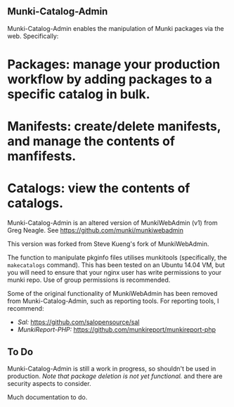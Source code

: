 Munki-Catalog-Admin
--------------

Munki-Catalog-Admin enables the manipulation of Munki packages via the web. Specifically:

# Packages: manage your production workflow by adding packages to a specific catalog in bulk.
# Manifests: create/delete manifests, and manage the contents of manfifests.
# Catalogs: view the contents of catalogs.

Munki-Catalog-Admin is an altered version of MunkiWebAdmin (v1) from Greg Neagle.
See https://github.com/munki/munkiwebadmin

This version was forked from Steve Kueng's fork of MunkiWebAdmin.

The function to manipulate pkginfo files utilises munkitools (specifically, the 
`makecatalogs` command). This has been tested on an Ubuntu 14.04 VM, but you will 
need to ensure that your nginx user has write permissions to your munki repo. Use of group 
permissions is recommended. 

Some of the original functionality of MunkiWebAdmin has been removed from Munki-Catalog-Admin,
such as reporting tools. For reporting tools, I recommend: 

* *Sal:* https://github.com/salopensource/sal
* *MunkiReport-PHP:* https://github.com/munkireport/munkireport-php

To Do
----

Munki-Catalog-Admin is still a work in progress, so shouldn't be used in production. 
*Note that package deletion is not yet functional.*
and there are security aspects to consider. 

Much documentation to do.
